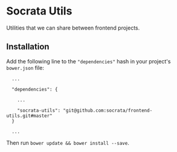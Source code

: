 # Socrata Utils
Utilities that we can share between frontend projects.

## Installation
Add the following line to the `"dependencies"` hash in your project's `bower.json` file:

```
  ...

  "dependencies": {

    ...

    "socrata-utils": "git@github.com:socrata/frontend-utils.git#master"
  }

  ...
```

Then run `bower update && bower install --save`.
